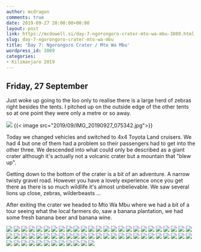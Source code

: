 ```yaml
---
author: mcdragon
comments: true
date: 2019-09-27 20:00:00+00:00
layout: post
link: https://mcdowell.si/day-7-ngorongoro-crater-mto-wa-mbu-3809.html
slug: day-7-ngorongoro-crater-mto-wa-mbu
title: 'Day 7: Ngorongoro Crater / Mto Wa Mbu'
wordpress_id: 3809
categories:
- Kilimanjaro 2019
---
```


## Friday, 27 September

Just woke up going to the loo only to realise there is a large herd of zebras right besides the tents. I pitched up on the outside edge of the other tents so at one point they were only a metre or so away.

![](https://img.mcdowell.si/2019/09/IMG_20190927_075342.jpg)
{{< image src="2019/09/IMG_20190927_075342.jpg">}}

Today we changed vehicles and switched to 4x4 Toyota Land cruisers. We had 4 but one of them had a problem so their passengers had to get into the other three. We descended into what could only be described as a giant crater although it's actually not a volcanic crater but a mountain that "blew up".

Getting down to the bottom of the crater is a bit of an adventure. A narrow twisty gravel road. However you have a lovely experience once you get there as there is so much wildlife it's almost unbelievable. We saw several lions up close, zebras, wilderbeasts ...

After exiting the crater we headed to Mto Wa Mbu where we had a bit of a tour seeing what the local farmers do, saw a banana plantation, we had some fresh banana beer and banana wine.

![](https://img.mcdowell.si/2019/09/IMG_20190927_124352_Bokeh.jpg)
![](https://img.mcdowell.si/2019/09/IMG_20190927_105333.jpg)
![](https://img.mcdowell.si/2019/09/IMG_20190927_122409.jpg)
![](https://img.mcdowell.si/2019/09/IMG_20190927_075721.jpg)
![](https://img.mcdowell.si/2019/10/2019-09-26-08.06.15.resized.jpg)
![](https://img.mcdowell.si/2019/10/2019-09-26-08.06.49.resized.jpg)
![](https://img.mcdowell.si/2019/10/2019-09-26-08.29.26.resized.jpg)
![](https://img.mcdowell.si/2019/10/2019-09-26-08.33.30.resized.jpg)
![](https://img.mcdowell.si/2019/10/2019-09-26-08.37.12.resized.jpg)
![](https://img.mcdowell.si/2019/10/2019-09-26-08.57.57.resized.jpg)
![](https://img.mcdowell.si/2019/10/2019-09-26-11.55.42.resized.jpg)
![](https://img.mcdowell.si/2019/10/2019-09-26-12.44.32.resized.jpg)
![](https://img.mcdowell.si/2019/10/2019-09-26-13.49.56.resized.jpg)
![](https://img.mcdowell.si/2019/10/2019-09-26-14.09.29.resized.jpg)
![](https://img.mcdowell.si/2019/10/2019-09-26-14.09.32.resized.jpg)
![](https://img.mcdowell.si/2019/10/2019-09-26-14.09.34.resized.jpg)
![](https://img.mcdowell.si/2019/10/2019-09-26-14.21.09.resized.jpg)
![](https://img.mcdowell.si/2019/10/2019-09-26-14.32.47.resized.jpg)
![](https://img.mcdowell.si/2019/10/2019-09-26-15.02.13.resized.jpg)
![](https://img.mcdowell.si/2019/10/2019-09-26-15.02.32.resized.jpg)
![](https://img.mcdowell.si/2019/10/2019-09-26-15.03.02.resized.jpg)
![](https://img.mcdowell.si/2019/10/2019-09-26-15.03.42.resized.jpg)
![](https://img.mcdowell.si/2019/10/2019-09-26-15.28.27.resized.jpg)
![](https://img.mcdowell.si/2019/10/2019-09-26-16.15.02.resized.jpg)
![](https://img.mcdowell.si/2019/10/2019-09-26-16.42.16.resized.jpg)
![](https://img.mcdowell.si/2019/10/2019-09-26-16.42.19.resized.jpg)
![](https://img.mcdowell.si/2019/10/2019-09-27-07.12.06.resized.jpg)
![](https://img.mcdowell.si/2019/10/2019-09-27-07.49.49.resized.jpg)
![](https://img.mcdowell.si/2019/10/2019-09-27-07.49.51.resized.jpg)
![](https://img.mcdowell.si/2019/10/2019-09-27-07.58.16.resized.jpg)
![](https://img.mcdowell.si/2019/10/2019-09-27-08.14.18.resized.jpg)
![](https://img.mcdowell.si/2019/10/2019-09-27-10.13.39.resized.jpg)
![](https://img.mcdowell.si/2019/10/2019-09-27-10.17.14.resized.jpg)
![](https://img.mcdowell.si/2019/10/2019-09-27-10.19.44.resized.jpg)
![](https://img.mcdowell.si/2019/10/2019-09-27-10.19.49.resized.jpg)
![](https://img.mcdowell.si/2019/10/2019-09-27-10.40.53.resized.jpg)
![](https://img.mcdowell.si/2019/10/2019-09-27-10.53.33.resized.jpg)
![](https://img.mcdowell.si/2019/10/2019-09-27-11.00.52.resized.jpg)
![](https://img.mcdowell.si/2019/10/2019-09-27-11.03.22.resized.jpg)
![](https://img.mcdowell.si/2019/10/2019-09-27-11.06.09.resized.jpg)
![](https://img.mcdowell.si/2019/10/2019-09-27-11.10.52.resized.jpg)
![](https://img.mcdowell.si/2019/10/2019-09-27-11.35.29.resized.jpg)
![](https://img.mcdowell.si/2019/10/2019-09-27-12.24.09.resized.jpg)
![](https://img.mcdowell.si/2019/10/2019-09-27-12.42.57.resized.jpg)
![](https://img.mcdowell.si/2019/10/2019-09-27-12.43.04.resized.jpg)
![](https://img.mcdowell.si/2019/10/2019-09-27-12.43.08.resized.jpg)
![](https://img.mcdowell.si/2019/10/2019-09-27-12.43.44.resized.jpg)
![](https://img.mcdowell.si/2019/10/2019-09-27-12.46.28.resized.jpg)
![](https://img.mcdowell.si/2019/10/2019-09-27-20.21.00.resized.jpg)
![](https://img.mcdowell.si/2019/10/IMG_3293.resized.jpg)
![](https://img.mcdowell.si/2019/10/IMG_3297.resized.jpg)
![](https://img.mcdowell.si/2019/10/IMG_3306.resized.jpg)
![](https://img.mcdowell.si/2019/10/IMG_3310.resized.jpg)
![](https://img.mcdowell.si/2019/10/IMG_3311.resized.jpg)
![](https://img.mcdowell.si/2019/10/IMG_3312.resized.jpg)
![](https://img.mcdowell.si/2019/10/IMG_3314.resized.jpg)
![](https://img.mcdowell.si/2019/10/IMG_3317.resized.jpg)
![](https://img.mcdowell.si/2019/10/IMG_3318.resized.jpg)
![](https://img.mcdowell.si/2019/10/IMG_3319.resized.jpg)
![](https://img.mcdowell.si/2019/10/IMG_3320.resized.jpg)
![](https://img.mcdowell.si/2019/10/IMG_3321.resized.jpg)
![](https://img.mcdowell.si/2019/10/IMG_3324.resized.jpg)